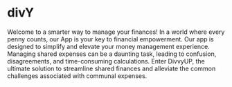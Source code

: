 # divY
 Welcome to a smarter way to manage your finances! In a world where every penny counts, our App is your key to financial empowerment. Our app is designed to simplify and elevate your money management experience. Managing shared expenses can be a daunting task, leading to confusion, disagreements, and time-consuming calculations. Enter DivvyUP, the ultimate solution to streamline shared finances and alleviate the common challenges associated with communal expenses.
